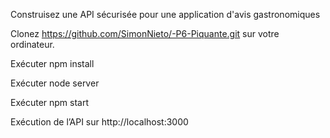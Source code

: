 Construisez une API sécurisée pour une application d'avis gastronomiques

Clonez https://github.com/SimonNieto/-P6-Piquante.git sur votre ordinateur.

Exécuter npm install

Exécuter node server

Exécuter npm start

Exécution de l’API sur http://localhost:3000
